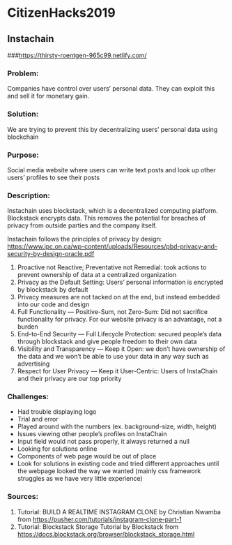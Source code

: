 # CitizenHacks2019

## Instachain
###https://thirsty-roentgen-965c99.netlify.com/

### Problem: 
Companies have control over users’ personal data. They can exploit this and sell it for monetary gain.

### Solution: 
We are trying to prevent this by decentralizing users’ personal data using blockchain

### Purpose: 
Social media website where users can write text posts and look up other users’ profiles to see their posts

### Description: 
Instachain uses blockstack, which is a decentralized computing platform. Blockstack encrypts data. This removes the potential for breaches of privacy from outside parties and the company itself.

Instachain follows the principles of privacy by design:
https://www.ipc.on.ca/wp-content/uploads/Resources/pbd-privacy-and-security-by-design-oracle.pdf
1. Proactive not Reactive; Preventative not Remedial: took actions to prevent ownership of data at a centralized organization 
2. Privacy as the Default Setting: Users’ personal information is encrypted by blockstack by default
3. Privacy measures are not tacked on at the end, but instead embedded into our code and design
4. Full Functionality — Positive-Sum, not Zero-Sum: Did not sacrifice functionality for privacy. For our website privacy is an advantage, not a burden
5. End-to-End Security — Full Lifecycle Protection: secured people’s data through blockstack and give people freedom to their own data
6. Visibility and Transparency — Keep it Open: we don’t have ownership of the data and we won’t be able to use your data in any way such as advertising
7. Respect for User Privacy — Keep it User-Centric: Users of InstaChain and their privacy are our top priority

### Challenges: 
- Had trouble displaying logo 
- Trial and error
- Played around with the numbers (ex. background-size, width, height)
- Issues viewing other people’s profiles on InstaChain
- Input field would not pass properly, it always returned a null
- Looking for solutions online
- Components of web page would be out of place
- Look for solutions in existing code and tried different approaches until the webpage looked the way we wanted (mainly css framework struggles as we have very little experience)

### Sources:
1. Tutorial: BUILD A REALTIME INSTAGRAM CLONE by Christian Nwamba from https://pusher.com/tutorials/instagram-clone-part-1
2. Tutorial: Blockstack Storage Tutorial by Blockstack from https://docs.blockstack.org/browser/blockstack_storage.html
